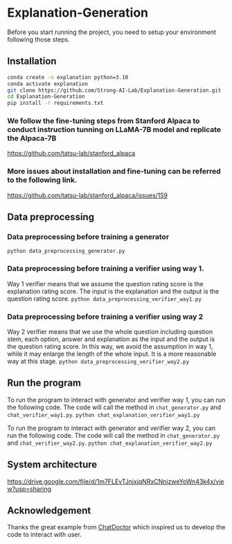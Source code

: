 # Explanation-Generation
Before you start running the project, you need to setup your environment following those steps.
## Installation
~~~bash
conda create -n explanation python=3.10
conda activate explanation
git clone https://github.com/Strong-AI-Lab/Explanation-Generation.git
cd Explanation-Generation
pip install -r requirements.txt
~~~

### We follow the fine-tuning steps from Stanford Alpaca to conduct instruction tunning on LLaMA-7B model and replicate the Alpaca-7B
https://github.com/tatsu-lab/stanford_alpaca

### More issues about installation and fine-tuning can be referred to the following link.
https://github.com/tatsu-lab/stanford_alpaca/issues/159

## Data preprocessing
### Data preprocessing before training a generator
`python data_preprocessing_generator.py`

### Data preprocessing before training a verifier using way 1. 
Way 1 verifier means that we assume the question rating score is the explanation rating score. The input is the explanation and the output is the question rating score.
`python data_preprocessing_verifier_way1.py`

### Data preprocessing before training a verifier using way 2
Way 2 verifier means that we use the whole question including question stem, each option, answer and explanation as the input and the output is the question rating score. In this way, we avoid the assumption in way 1, while it may enlarge the length of the whole input. It is a more reasonable way at this stage.
`python data_preprocessing_verifier_way2.py`

## Run the program
To run the program to interact with generator and verifier way 1, you can run the following code. The code will call the method in `chat_generator.py` and `chat_verifier_way1.py`.
`python chat_explanation_verifier_way1.py`

To run the program to interact with generator and verifier way 2, you can run the following code. The code will call the method in `chat_generator.py` and `chat_verifier_way2.py`.
`python chat_explanation_verifier_way2.py`

## System architecture
https://drive.google.com/file/d/1m7FLEvTJnjxjqNRxCNnjzweYoWn43k4x/view?usp=sharing

## Acknowledgement
Thanks the great example from [ChatDoctor](https://github.com/Kent0n-Li/ChatDoctor) which inspired us to develop the code to interact with user.
